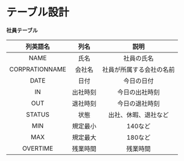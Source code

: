 # テーブル設計

**社員テーブル**

| 列英語名 | 列名   | 説明       |
| :----:   | :----: |:---:       |
| NAME     | 氏名   | 社員の氏名 |
| CORPRATIONNAME | 会社名 | 社員が所属する会社の名前 |
| DATE     | 日付 | 今日の日付|
| IN       | 出社時刻 | 今日の出社時刻 | 
| OUT      | 退社時刻 | 今日の退社時刻 |
| STATUS   | 状態 | 出社、休暇、退社など |
| MIN      | 規定最小 | 140など |
| MAX      | 規定最大 | 180など |
| OVERTIME | 残業時間 | 残業時間 |


